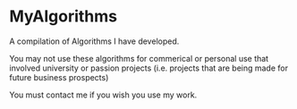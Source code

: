 # MyAlgorithms
A compilation of Algorithms I have developed. 


You may not use these algorithms for commerical or personal use that involved university or passion projects (i.e. projects that are being made for future business prospects)

You must contact me if you wish you use my work.
